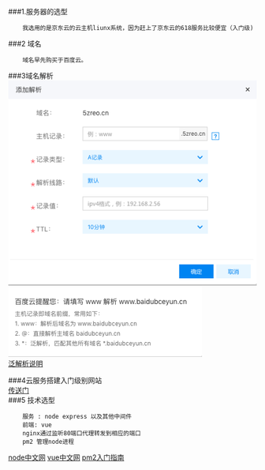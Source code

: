 ###1.服务器的选型     
```
	我选用的是京东云的云主机liunx系统，因为赶上了京东云的618服务比较便宜（入门级)
```
###2 域名       
```
	域名早先购买于百度云。
```
###3域名解析    
![解析](https://github.com/awabuda/my_weixin/blob/master/img/jiexi.png)    
![解析说明](https://github.com/awabuda/my_weixin/blob/master/img/jxsm.png)    	
[泛解析说明](https://baike.baidu.com/item/%E6%B3%9B%E5%9F%9F%E5%90%8D%E8%A7%A3%E6%9E%90/9845966?fr=aladdin&fromid=5787239&fromtitle=%E6%B3%9B%E8%A7%A3%E6%9E%90)

###4云服务搭建入门级别网站    
[传送门](https://www.jdcloud.com/help/detail/572/isCatalog/1)    
###5 技术选型     
```
	服务 : node express 以及其他中间件 
	前端: vue
	nginx通过监听80端口代理转发到相应的端口
	pm2 管理node进程	
```
[node中文网](http://nodejs.cn/api/)
[vue中文网](https://cn.vuejs.org/v2/guide/)
[pm2入门指南](https://pm2.io/doc/en/runtime/quick-start/?utm_source=pm2&utm_medium=website&utm_campaign=rebranding)


